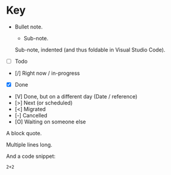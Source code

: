 # Key

- Bullet note.

  - Sub-note.

  Sub-note, indented (and thus foldable in Visual Studio Code).

- [ ] Todo
- [/] Right now / in-progress
- [x] Done
- [V] Done, but on a different day (Date / reference)
- [>] Next (or scheduled)
- [<] Migrated
- [-] Cancelled
- [O] Waiting on someone else

<quote>
  A block quote.

Multiple lines long.
</quote>

And a code snippet:

```
2+2
```
